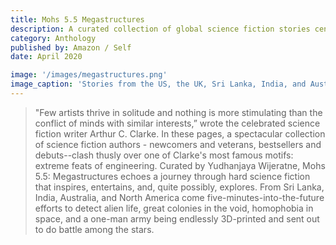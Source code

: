 ```yaml
---
title: Mohs 5.5 Megastructures
description: A curated collection of global science fiction stories centered around megastructures and massive feats of engineering.
category: Anthology
published by: Amazon / Self
date: April 2020

image: '/images/megastructures.png'
image_caption: 'Stories from the US, the UK, Sri Lanka, India, and Australia.'
---
```


>"Few artists thrive in solitude and nothing is more stimulating than the conflict of minds with similar interests,” wrote the celebrated science fiction writer Arthur C. Clarke. In these pages, a spectacular collection of science fiction authors - newcomers and veterans, bestsellers and debuts--clash thusly over one of Clarke's most famous motifs: extreme feats of engineering. Curated by Yudhanjaya Wijeratne, Mohs 5.5: Megastructures echoes a journey through hard science fiction that inspires, entertains, and, quite possibly, explores. From Sri Lanka, India, Australia, and North America come five-minutes-into-the-future efforts to detect alien life, great colonies in the void, homophobia in space, and a one-man army being endlessly 3D-printed and sent out to do battle among the stars.


